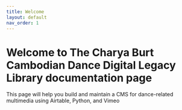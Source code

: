 ```yaml
---
title: Welcome
layout: default
nav_order: 1
---
```


# Welcome to The Charya Burt Cambodian Dance Digital Legacy Library documentation page
This page will help you build and maintain a CMS for dance-related multimedia using Airtable, Python, and Vimeo
